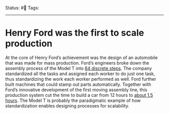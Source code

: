 Status: #🌱
Tags: 
***
# Henry Ford was the first to scale production
At the core of Henry Ford’s achievement was the design of an automobile that was made for mass production. Ford’s engineers broke down the assembly process of the Model T into [84 discrete steps](https://www.mlive.com/news/detroit/2018/01/historic_photos_fords_assembly.html#:~:text=Ford%20was%20able%20to%20take,half%20of%20all%20automobiles%20sold.). The company standardized all the tasks and assigned each worker to do just one task, thus standardizing the work each worker performed as well. Ford further built machines that could stamp out parts automatically. Together with Ford’s innovative development of the first moving assembly line, this production system cut the time to build a car from 12 hours to [about 1.5 hours](https://www.history.com/this-day-in-history/fords-assembly-line-starts-rolling). The Model T is probably the paradigmatic example of how standardization enables designing processes for scalability.
